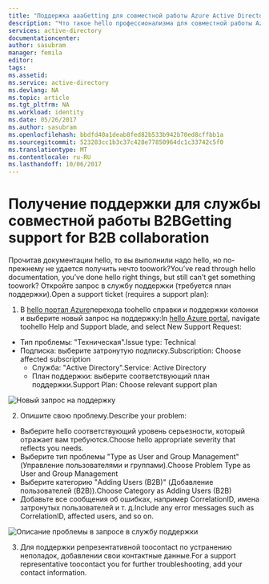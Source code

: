 ```yaml
---
title: "Поддержка aaaGetting для совместной работы Azure Active Directory B2B | Документы Microsoft"
description: "Что такое hello профессионализма для совместной работы Azure Active Directory B2B"
services: active-directory
documentationcenter: 
author: sasubram
manager: femila
editor: 
tags: 
ms.assetid: 
ms.service: active-directory
ms.devlang: NA
ms.topic: article
ms.tgt_pltfrm: NA
ms.workload: identity
ms.date: 05/26/2017
ms.author: sasubram
ms.openlocfilehash: bbdfd40a1deab8fed82b533b942b70ed8cffbb1a
ms.sourcegitcommit: 523283cc1b3c37c428e77850964dc1c33742c5f0
ms.translationtype: MT
ms.contentlocale: ru-RU
ms.lasthandoff: 10/06/2017
---
```

# <a name="getting-support-for-b2b-collaboration"></a><span data-ttu-id="d8441-103">Получение поддержки для службы совместной работы B2B</span><span class="sxs-lookup"><span data-stu-id="d8441-103">Getting support for B2B collaboration</span></span>

<span data-ttu-id="d8441-104">Прочитав документации hello, то вы выполнили надо hello, но по-прежнему не удается получить нечто toowork?</span><span class="sxs-lookup"><span data-stu-id="d8441-104">You’ve read through hello documentation, you’ve done hello right things, but still can’t get something toowork?</span></span> <span data-ttu-id="d8441-105">Откройте запрос в службу поддержки (требуется план поддержки).</span><span class="sxs-lookup"><span data-stu-id="d8441-105">Open a support ticket (requires a support plan):</span></span>

1. <span data-ttu-id="d8441-106">В [hello портал Azure](https://portal.azure.com)перехода toohello справки и поддержки колонки и выберите новый запрос на поддержку:</span><span class="sxs-lookup"><span data-stu-id="d8441-106">In [hello Azure portal](https://portal.azure.com), navigate toohello Help and Support blade, and select New Support Request:</span></span>
  - <span data-ttu-id="d8441-107">Тип проблемы: "Техническая".</span><span class="sxs-lookup"><span data-stu-id="d8441-107">Issue type: Technical</span></span>
  - <span data-ttu-id="d8441-108">Подписка: выберите затронутую подписку.</span><span class="sxs-lookup"><span data-stu-id="d8441-108">Subscription: Choose affected subscription</span></span>
    - <span data-ttu-id="d8441-109">Служба: "Active Directory".</span><span class="sxs-lookup"><span data-stu-id="d8441-109">Service: Active Directory</span></span>
    - <span data-ttu-id="d8441-110">План поддержки: выберите соответствующий план поддержки.</span><span class="sxs-lookup"><span data-stu-id="d8441-110">Support Plan: Choose relevant support plan</span></span>

  ![Новый запрос на поддержку](media/active-directory-b2b-support/new-support-request.png)

2. <span data-ttu-id="d8441-112">Опишите свою проблему.</span><span class="sxs-lookup"><span data-stu-id="d8441-112">Describe your problem:</span></span>
  - <span data-ttu-id="d8441-113">Выберите hello соответствующий уровень серьезности, который отражает вам требуются.</span><span class="sxs-lookup"><span data-stu-id="d8441-113">Choose hello appropriate severity that reflects you needs.</span></span>
  - <span data-ttu-id="d8441-114">Выберите тип проблемы "Type as User and Group Management" (Управление пользователями и группами).</span><span class="sxs-lookup"><span data-stu-id="d8441-114">Choose Problem Type as User and Group Management</span></span>
  - <span data-ttu-id="d8441-115">Выберите категорию "Adding Users (B2B)" (Добавление пользователей (B2B)).</span><span class="sxs-lookup"><span data-stu-id="d8441-115">Choose Category as Adding Users (B2B)</span></span>
  - <span data-ttu-id="d8441-116">Добавьте все сообщения об ошибках, например CorrelationID, имена затронутых пользователей и т. д.</span><span class="sxs-lookup"><span data-stu-id="d8441-116">Include any error messages such as CorrelationID, affected users, and so on.</span></span>

  ![Описание проблемы в запросе в службу поддержки](media/active-directory-b2b-support/problem-description.png)

3. <span data-ttu-id="d8441-118">Для поддержки репрезентативной toocontact по устранению неполадок, добавлении свои контактные данные.</span><span class="sxs-lookup"><span data-stu-id="d8441-118">For a support representative toocontact you for further troubleshooting, add your contact information.</span></span>
